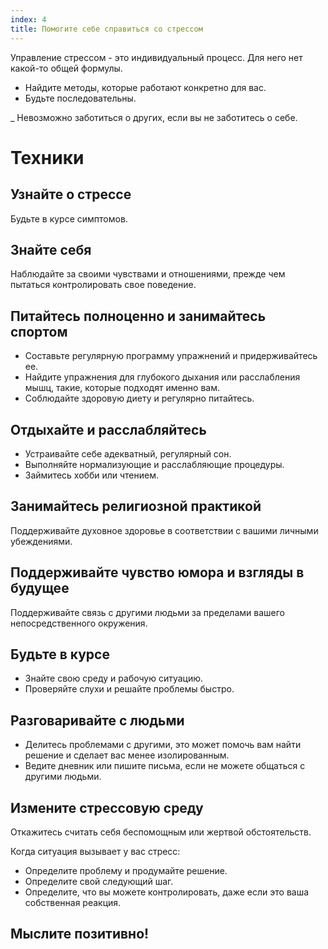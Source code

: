 ```yaml
---
index: 4
title: Помогите себе справиться со стрессом
---
```

Управление стрессом - это индивидуальный процесс. Для него нет какой-то общей формулы.

*   Найдите методы, которые работают конкретно для вас.
*   Будьте последовательны.

_ Невозможно заботиться о других, если вы не заботитесь о себе.

# Техники

## Узнайте о стрессе

Будьте в курсе симптомов.

## Знайте себя

Наблюдайте за своими чувствами и отношениями, прежде чем пытаться контролировать свое поведение.

## Питайтесь полноценно и занимайтесь спортом

*   Составьте регулярную программу упражнений и придерживайтесь ее.
*   Найдите упражнения для глубокого дыхания или расслабления мышц, такие, которые подходят именно вам.
*   Соблюдайте здоровую диету и регулярно питайтесь.

## Отдыхайте и расслабляйтесь

*   Устраивайте себе адекватный, регулярный сон.
*   Выполняйте нормализующие и расслабляющие процедуры.
*   Займитесь хобби или чтением.

## Занимайтесь религиозной практикой 

Поддерживайте духовное здоровье в соответствии с вашими личными убеждениями.

## Поддерживайте чувство юмора и взгляды в будущее

Поддерживайте связь с другими людьми за пределами вашего непосредственного окружения.

## Будьте в курсе

*   Знайте свою среду и рабочую ситуацию.
*   Проверяйте слухи и решайте проблемы быстро.

## Разговаривайте с людьми

*   Делитесь проблемами с другими, это может помочь вам найти решение и сделает вас менее изолированным.
*   Ведите дневник или пишите письма, если не можете общаться с другими людьми.

## Измените стрессовую среду

Откажитесь считать себя беспомощным или жертвой обстоятельств.

Когда ситуация вызывает у вас стресс:

*   Определите проблему и продумайте решение.
*   Определите свой следующий шаг.
*   Определите, что вы можете контролировать, даже если это ваша собственная реакция.

## Мыслите позитивно!